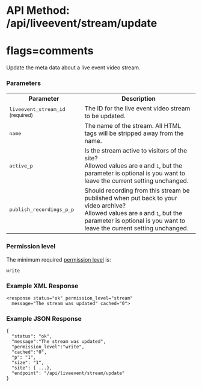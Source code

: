 # API Method: /api/liveevent/stream/update
# flags=comments

Update the meta data about a live event video stream.


### Parameters

<table class="pretty">
  <tr><th>Parameter</th><th>Description</th></tr>
  <tr><td><tt>liveevent_stream_id</tt> <small>(required)</small></td><td>The ID for the live event video stream to be updated.</td></tr>
  <tr><td><tt>name</tt></td><td>The name of the stream. All HTML tags will be stripped away from the name.</td></tr>
  <tr><td><tt>active_p</tt></td><td>Is the stream active to visitors of the site?<br/>Allowed values are <tt>0</tt> and <tt>1</tt>, but the parameter is optional is you want to leave the current setting unchanged.</td></tr>
  <tr><td><tt>publish_recordings_p_p</tt></td><td>Should recording from this stream be published when put back to your video archive?<br/>Allowed values are <tt>0</tt> and <tt>1</tt>, but the parameter is optional is you want to leave the current setting unchanged.</td></tr>
</table>

    

### Permission level 

The minimum required [permission level](index#permission-level) is:

    write


### Example XML Response

    <response status="ok" permission_level="stream" 
      message="The stream was updated" cached="0">

### Example JSON Response

    {
      "status": "ok", 
      "message":"The stream was updated",
      "permission_level":"write",
      "cached":"0",
      "p": "1",
      "size": "1",
      "site": { ...},
      "endpoint": "/api/liveevent/stream/update"
    }
